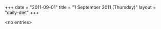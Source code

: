 +++
date = "2011-09-01"
title = "1 September 2011 (Thursday)"
layout = "daily-diet"
+++

<p>&lt;no entries&gt;</p>